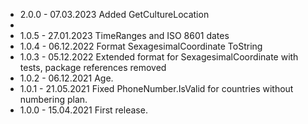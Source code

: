 
* 2.0.0	- 07.03.2023 Added GetCultureLocation
* 
* 1.0.5	- 27.01.2023 TimeRanges and ISO 8601 dates
* 1.0.4	- 06.12.2022 Format SexagesimalCoordinate ToString
* 1.0.3	- 05.12.2022 Extended format for SexagesimalCoordinate with tests, package references removed
* 1.0.2	- 06.12.2021 Age.
* 1.0.1	- 21.05.2021 Fixed PhoneNumber.IsValid for countries without numbering plan.
* 1.0.0	- 15.04.2021 First release.
